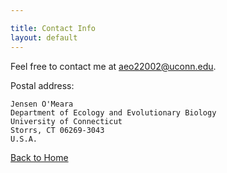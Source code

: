 ```yaml
---

title: Contact Info
layout: default
---
```


Feel free to contact me at <aeo22002@uconn.edu>.

Postal address: 

    Jensen O'Meara
    Department of Ecology and Evolutionary Biology 
    University of Connecticut 
    Storrs, CT 06269-3043
    U.S.A.

[Back to Home](https://github.com/jensenomeara)
